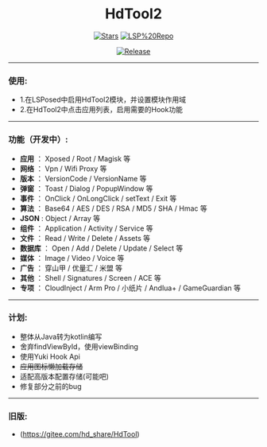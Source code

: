 <div align="center">

<h1>HdTool2</h1>

<div align="center">

  [![Stars](https://img.shields.io/github/stars/Xposed-Modules-Repo/me.hd.hdtool2?label=stars)](https://github.com/Xposed-Modules-Repo/me.hd.hdtool2)
  [![LSP%20Repo](https://img.shields.io/github/downloads/Xposed-Modules-Repo/me.hd.hdtool2/total?label=LSP%20Repo&labelColor=F48FB1)](https://github.com/Xposed-Modules-Repo/me.hd.hdtool2/releases)

</div>

[![Release](https://img.shields.io/github/v/release/Xposed-Modules-Repo/me.hd.hdtool2)](https://github.com/Xposed-Modules-Repo/me.hd.hdtool2/releases/latest)

</div>

---
### 使用:

- 1.在LSPosed中启用HdTool2模块，并设置模块作用域
- 2.在HdTool2中点击应用列表，启用需要的Hook功能

---
### 功能（开发中）:

- **应用** ： Xposed / Root / Magisk 等
- **网络** ： Vpn / Wifi Proxy 等
- **版本** ： VersionCode / VersionName 等
- **弹窗** ： Toast / Dialog / PopupWindow 等
- **事件** ： OnClick / OnLongClick / setText / Exit 等
- **算法** ： Base64 / AES / DES / RSA / MD5 / SHA / Hmac 等
- **JSON** : Object / Array 等
- **组件** ： Application / Activity / Service 等
- **文件** ： Read / Write / Delete / Assets 等
- **数据库** ： Open / Add / Delete / Update / Select 等
- **媒体** ： Image / Video / Voice 等
- **广告** ： 穿山甲 / 优量汇 / 米盟 等
- **其他** ： Shell / Signatures / Screen / ACE 等
- **专项** ： CloudInject / Arm Pro / 小纸片 / Andlua+ / GameGuardian 等

---
### 计划:

- 整体从Java转为kotlin编写
- 舍弃findViewById，使用viewBinding
- 使用Yuki Hook Api
- ~~应用图标懒加载存储~~
- 适配高版本配置存储(可能吧)
- 修复部分之前的bug

---
### 旧版:

- (https://gitee.com/hd_share/HdTool)
